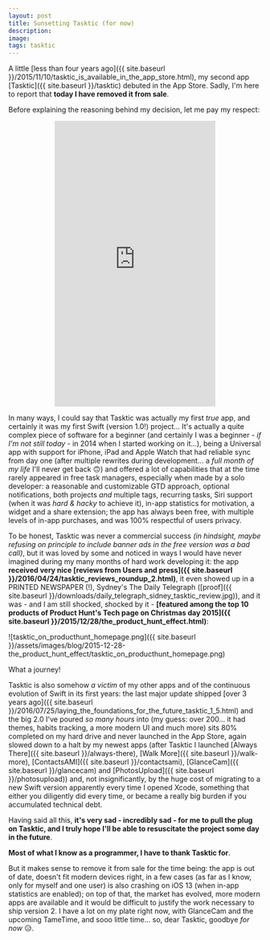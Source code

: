 ```yaml
---
layout: post
title: Sunsetting Tasktic (for now)
description:
image:
tags: tasktic
---
```

A little [less than four years ago]({{ site.baseurl }}/2015/11/10/tasktic_is_available_in_the_app_store.html), my second app [Tasktic]({{ site.baseurl }}/tasktic) debuted in the App Store. Sadly, I'm here to report that **today I have removed it from sale**.

Before explaining the reasoning behind my decision, let me pay my respect:
<p align="center">
<iframe src="https://player.vimeo.com/video/143538641" width="320" height="569" frameborder="0" webkitallowfullscreen mozallowfullscreen allowfullscreen></iframe>
</p>

In many ways, I could say that Tasktic was actually my first *true* app, and certainly it was my first Swift (version 1.0!) project...
It's actually a quite complex piece of software for a beginner (and certainly I was a beginner - *if I'm not still today* - in 2014 when I started working on it...), being a Universal app with support for iPhone, iPad and Apple Watch that had reliable sync from day one (after multiple rewrites during development... a *full month of my life* I'll never get back 🙃) and offered a lot of capabilities that at the time rarely appeared in free task managers, especially when made by a solo developer: a reasonable and customizable GTD approach, optional notifications, both projects *and* multiple tags, recurring tasks, Siri support (when it was *hard & hacky* to achieve it), in-app statistics for motivation, a widget and a share extension; the app has always been free, with multiple levels of in-app purchases, and was 100% respectful of users privacy.

To be honest, Tasktic was never a commercial success *(in hindsight, maybe refusing on principle to include banner ads in the free version was a bad call)*, but it was loved by some and noticed in ways I would have never imagined during my many months of hard work developing it: the app **received very nice [reviews from Users and press]({{ site.baseurl }}/2016/04/24/tasktic_reviews_roundup_2.html)**, it even showed up in a PRINTED NEWSPAPER (!), Sydney's The Daily Telegraph ([proof]({{ site.baseurl }}/downloads/daily_telegraph_sidney_tasktic_review.jpg)), and it was - and I am still shocked, shocked by it - **[featured among the top 10 products of Product Hunt's Tech page on Christmas day 2015]({{ site.baseurl }}/2015/12/28/the_product_hunt_effect.html)**:

![tasktic_on_producthunt_homepage.png]({{ site.baseurl }}/assets/images/blog/2015-12-28-the_product_hunt_effect/tasktic_on_producthunt_homepage.png)

What a journey!

Tasktic is also somehow *a victim* of my other apps and of the continuous evolution of Swift in its first years: the last major update shipped [over 3 years ago]({{ site.baseurl }}/2016/07/25/laying_the_foundations_for_the_future_tasktic_1_5.html) and the big 2.0 I've poured *so many hours* into (my guess: over 200... it had themes, habits tracking, a more modern UI and much more) sits 80% completed on my hard drive and never launched in the App Store, again slowed down to a halt by my newest apps (after Tasktic I launched [Always There]({{ site.baseurl }}/always-there), [Walk More]({{ site.baseurl }}/walk-more), [ContactsAMI]({{ site.baseurl }}/contactsami), [GlanceCam]({{ site.baseurl }}/glancecam) and [PhotosUpload]({{ site.baseurl }}/photosupload)) and, not insignificantly, by the huge cost of migrating to a new Swift version apparently every time I opened Xcode, something that either you diligently did every time, or became a really big burden if you accumulated technical debt.

Having said all this, **it's very sad - incredibly sad - for me to pull the plug on Tasktic, and I truly hope I'll be able to resuscitate the project some day in the future**. 

**Most of what I know as a programmer, I have to thank Tasktic for**.

But it makes sense to remove it from sale for the time being: the app is out of date, doesn't fit modern devices right, in a few cases (as far as I know, only for myself and one user) is also crashing on iOS 13 (when in-app statistics are enabled); on top of that, the market has evolved, more modern apps are available and it would be difficult to justify the work necessary to ship version 2. I have a lot on my plate right now, with GlanceCam and the upcoming TameTime, and sooo little time... so, dear Tasktic, goodbye *for now* 😥.

<p align="center">
	<img src="{{ site.baseurl }}/assets/images/blog/2019 -09-26-sunsetting_tasktic_for_now/tasktic-removed-from-sale.png" alt="" data-position="center center" />
</p>